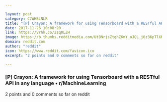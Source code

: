 ```yaml
---

layout: post
category: C7WHBLNLR
title: "[P] Crayon: A framework for using Tensorboard with a RESTful API in any language • r/MachineLearning"
date: 2017-11-26 10:08:20
link: https://vrhk.co/2zq0LZH
image: https://b.thumbs.redditmedia.com/UtBNrjsZtghZ6mY_oJQL_j0z36pTlXNHyPffNe7FYGI.jpg
domain: reddit.com
author: "reddit"
icon: https://www.reddit.com/favicon.ico
excerpt: "2 points and 0 comments so far on reddit"

---
```


### [P] Crayon: A framework for using Tensorboard with a RESTful API in any language • r/MachineLearning

2 points and 0 comments so far on reddit
